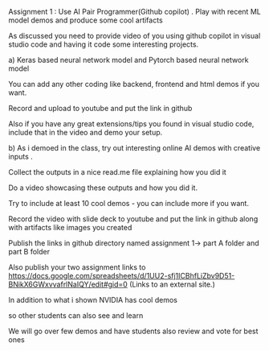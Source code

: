 Assignment 1 : Use  AI Pair Programmer(Github copilot) . Play with recent ML model demos and produce some cool artifacts

 

As discussed you need to provide video of you using github copilot in visual studio code and having it code some interesting projects.

a) Keras based neural network model and Pytorch based neural network model

You can add any other coding like backend, frontend and html demos if you want.

Record and upload to youtube and put the link in github 

 

Also if you have any great extensions/tips you found in visual studio code, include that in the video and demo your setup.

 

b) As i demoed in the class, try  out interesting online AI demos with creative inputs . 

Collect the outputs in a nice read.me file explaining how you did it

Do a video showcasing these outputs and how you did it.

Try to include at least 10 cool demos - you can include more if you want.

Record the video with slide deck to youtube and put the link in github along with artifacts like images you created

 

Publish the links in github directory named assignment 1-> part A folder and part B folder

 

Also publish your two assignment links to https://docs.google.com/spreadsheets/d/1UU2-sfj1ICBhfLiZbv9D51-BNikX6GWxvvafrlNaIQY/edit#gid=0 (Links to an external site.)

In addition to what i shown NVIDIA has cool demos

 

so other students can also see and learn

 

We will go over few demos and have students also review and vote for best ones 

